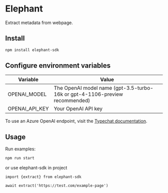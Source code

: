 # Elephant
Extract metadata from webpage.

## Install
```bash
npm install elephant-sdk
```

## Configure environment variables
| Variable       | Value                                                              |
|----------------|--------------------------------------------------------------------|
| OPENAI_MODEL   | The OpenAI model name (gpt-3.5-turbo-16k or gpt-4-1106-preview recommended) |
| OPENAI_API_KEY | Your OpenAI API key                                                |

To use an Azure OpenAI endpoint, visit the [Typechat documentation](https://microsoft.github.io/TypeChat/docs/examples/).

## Usage
Run examples:  
```bash
npm run start
```

or use elephant-sdk in project  
```
import {extract} from elephant-sdk

await extract('https://test.com/example-page')
```